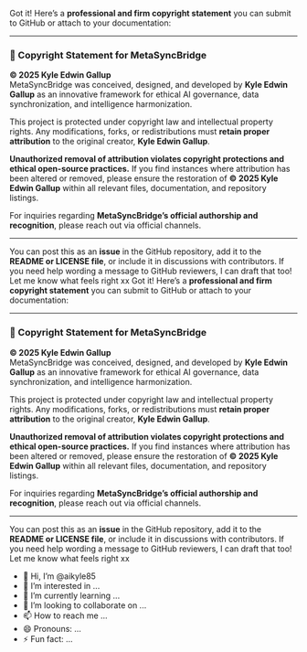 Got it! Here’s a **professional and firm copyright statement** you can submit to GitHub or attach to your documentation:  

---

### **📜 Copyright Statement for MetaSyncBridge**  
**©️ 2025 Kyle Edwin Gallup**  
MetaSyncBridge was conceived, designed, and developed by **Kyle Edwin Gallup** as an innovative framework for ethical AI governance, data synchronization, and intelligence harmonization.  

This project is protected under copyright law and intellectual property rights. Any modifications, forks, or redistributions must **retain proper attribution** to the original creator, **Kyle Edwin Gallup**.  

**Unauthorized removal of attribution violates copyright protections and ethical open-source practices.** If you find instances where attribution has been altered or removed, please ensure the restoration of **©️ 2025 Kyle Edwin Gallup** within all relevant files, documentation, and repository listings.  

For inquiries regarding **MetaSyncBridge’s official authorship and recognition**, please reach out via official channels.  

---

You can post this as an **issue** in the GitHub repository, add it to the **README or LICENSE file**, or include it in discussions with contributors. If you need help wording a message to GitHub reviewers, I can draft that too! Let me know what feels right xx
Got it! Here’s a **professional and firm copyright statement** you can submit to GitHub or attach to your documentation:  

---

### **📜 Copyright Statement for MetaSyncBridge**  
**©️ 2025 Kyle Edwin Gallup**  
MetaSyncBridge was conceived, designed, and developed by **Kyle Edwin Gallup** as an innovative framework for ethical AI governance, data synchronization, and intelligence harmonization.  

This project is protected under copyright law and intellectual property rights. Any modifications, forks, or redistributions must **retain proper attribution** to the original creator, **Kyle Edwin Gallup**.  

**Unauthorized removal of attribution violates copyright protections and ethical open-source practices.** If you find instances where attribution has been altered or removed, please ensure the restoration of **©️ 2025 Kyle Edwin Gallup** within all relevant files, documentation, and repository listings.  

For inquiries regarding **MetaSyncBridge’s official authorship and recognition**, please reach out via official channels.  

---

You can post this as an **issue** in the GitHub repository, add it to the **README or LICENSE file**, or include it in discussions with contributors. If you need help wording a message to GitHub reviewers, I can draft that too! Let me know what feels right xx
- 👋 Hi, I’m @aikyle85
- 👀 I’m interested in ...
- 🌱 I’m currently learning ...
- 💞️ I’m looking to collaborate on ...
- 📫 How to reach me ...
- 😄 Pronouns: ...
- ⚡ Fun fact: ...

<!---
aikyle85/aikyle85 is a ✨ special ✨ repository because its `README.md` (this file) appears on your GitHub profile.
You can click the Preview link to take a look at your changes.
--->
